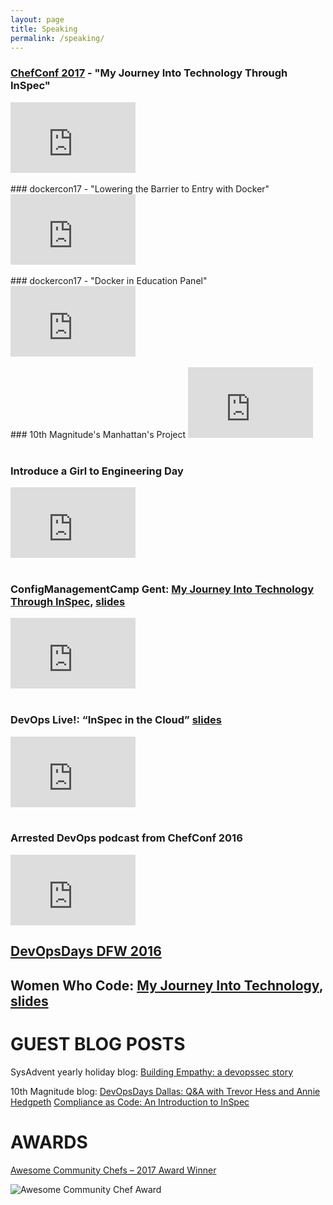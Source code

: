 ```yaml
---
layout: page
title: Speaking
permalink: /speaking/
---
```

### [ChefConf 2017](https://chefconf.chef.io/2017/agenda/) - "My Journey Into Technology Through InSpec"

<iframe width="200" height="113" src="https://www.youtube.com/embed/bNxc6Y8ZHsI" frameborder="0" allowfullscreen></iframe>
<br/>
<br/>
### dockercon17 - "Lowering the Barrier to Entry with Docker"

<iframe width="200" height="113" src="https://www.youtube.com/embed/YWgIm3DpSI8" frameborder="0" allowfullscreen></iframe>
<br/>
<br/>
### dockercon17 - "Docker in Education Panel"

<iframe width="200" height="113" src="https://www.youtube.com/embed/h4Ocwx60wp4" frameborder="0" allowfullscreen></iframe>
<br/>
<br/>
### 10th Magnitude's Manhattan's Project

<iframe width="200" height="113" src="https://www.youtube.com/embed/LCtmk7VMBTs" frameborder="0" allowfullscreen></iframe>
<br/>
<br/>

### Introduce a Girl to Engineering Day

<iframe width="200" height="113" src="https://www.youtube.com/embed/MitmkB-MLOw" frameborder="0" allowfullscreen></iframe>
<br/>
<br/>

### ConfigManagementCamp Gent: [My Journey Into Technology Through InSpec](https://www.youtube.com/watch?v=Vg9ViDHKWJc), [slides](http://prezi.com/3k-pdefzgx9t/?utm_campaign=share&rc=ex0share&utm_medium=copy)

<iframe width="200" height="113" src="https://www.youtube.com/embed/Vg9ViDHKWJc" frameborder="0" allowfullscreen></iframe>
<br/>
<br/>

### DevOps Live!: “InSpec in the Cloud” [slides](http://prezi.com/teptbcs7stva/?utm_campaign=share&rc=ex0share&utm_medium=copy)
<iframe width="200" height="113" src="https://www.youtube.com/embed/Y9kqolVaMOA" frameborder="0" allowfullscreen></iframe>
<br/>
<br/>

### Arrested DevOps podcast from ChefConf 2016

<iframe width="200" height="113" src="https://www.youtube.com/embed/U7i4JE4Zk7w" frameborder="0" allowfullscreen></iframe>


## [DevOpsDays DFW 2016](https://www.arresteddevops.com/devopsdays-dfw-2016/)

## Women Who Code: [My Journey Into Technology](https://twitter.com/WWCodeDFW/status/807033959188086785), [slides](http://prezi.com/2dkunsfxz99y/?utm_campaign=share&rc=ex0share&utm_medium=copy)


# GUEST BLOG POSTS

SysAdvent yearly holiday blog: [Building Empathy: a devopssec story](http://sysadvent.blogspot.com/2016/12/day-3-building-empathy-devopsec-story.html?utm_content=buffer1c4b0&utm_medium=social&utm_source=twitter.com&utm_campaign=buffer)

10th Magnitude blog: 
[DevOpsDays Dallas: Q&A with Trevor Hess and Annie Hedgpeth](http://www.10thmagnitude.com/tech-blog/devopsdays-dallas/)
[Compliance as Code: An Introduction to InSpec](https://www.10thmagnitude.com/tech-blog/compliance-code-introduction-inspec/)

# AWARDS

[Awesome Community Chefs – 2017 Award Winner](https://blog.chef.io/2017/06/08/awesome-community-chefs-2017-award-winners/)

![Awesome Community Chef Award](https://22jr213zpp00e1zym36icrs1-wpengine.netdna-ssl.com/wp-content/uploads/2017/06/awesome-chefs-all-768x446.jpg)